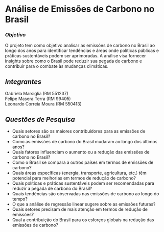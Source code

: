# **Análise de Emissões de Carbono no Brasil**
### ***Objetivo***
O projeto tem como objetivo analisar as emissões de carbono no Brasil ao longo dos anos para identificar tendências e áreas onde políticas públicas e práticas sustentáveis podem ser aprimoradas. A análise visa fornecer insights sobre como o Brasil pode reduzir sua pegada de carbono e contribuir para o combate às mudanças climáticas.

## ***Integrantes***
Gabriela Marsiglia (RM 551237)</br>
Felipe Masera Terra (RM 99405)</br>
Leonardo Correia Moura (RM 550413)

## ***Questões de Pesquisa***
- Quais setores são os maiores contribuidores para as emissões de carbono no Brasil?
- Como as emissões de carbono do Brasil mudaram ao longo dos últimos anos?
- Quais fatores influenciam o aumento ou a redução das emissões de carbono no Brasil?
- Como o Brasil se compara a outros países em termos de emissões de carbono?
- Quais áreas específicas (energia, transporte, agricultura, etc.) têm potencial para melhorias em termos de redução de carbono?
- Quais políticas e práticas sustentáveis podem ser recomendadas para reduzir a pegada de carbono do Brasil?
- Quais tendências são observadas nas emissões de carbono ao longo do tempo?
- O que a análise de regressão linear sugere sobre as emissões futuras?
- Quais setores precisam de mais atenção em termos de redução de emissões?
- Qual a contribuição do Brasil para os esforços globais na redução das emissões de carbono?

